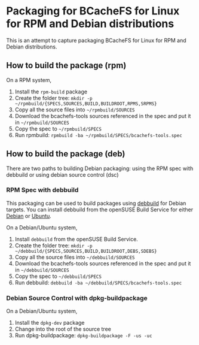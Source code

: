 # Packaging for BCacheFS for Linux for RPM and Debian distributions

This is an attempt to capture packaging BCacheFS for Linux for RPM and Debian distributions.

## How to build the package (rpm)

On a RPM system,

1. Install the `rpm-build` package
2. Create the folder tree: `mkdir -p ~/rpmbuild/{SPECS,SOURCES,BUILD,BUILDROOT,RPMS,SRPMS}`
3. Copy all the source files into `~/rpmbuild/SOURCES`
4. Download the bcachefs-tools sources referenced in the spec and put it in `~/rpmbuild/SOURCES`
5. Copy the spec to `~/rpmbuild/SPECS`
6. Run rpmbuild: `rpmbuild -ba ~/rpmbuild/SPECS/bcachefs-tools.spec`

## How to build the package (deb)

There are two paths to building Debian packaging: using the RPM spec with debbuild or using debian source control (dsc)

### RPM Spec with debbuild

This packaging can be used to build packages using [debbuild](https://github.com/debbuild/debbuild) for Debian targets.
You can install debbuild from the openSUSE Build Service for either [Debian](https://software.opensuse.org//download.html?project=Debian%3Adebbuild&package=debbuild) or [Ubuntu](https://software.opensuse.org//download.html?project=Ubuntu%3Adebbuild&package=debbuild).

On a Debian/Ubuntu system,

1. Install `debbuild` from the openSUSE Build Service.
2. Create the folder tree: `mkdir -p ~/debbuild/{SPECS,SOURCES,BUILD,BUILDROOT,DEBS,SDEBS}`
3. Copy all the source files into `~/debbuild/SOURCES`
4. Download the bcachefs-tools sources referenced in the spec and put it in `~/debbuild/SOURCES`
5. Copy the spec to `~/debbuild/SPECS`
6. Run debbuild: `debbuild -ba ~/debbuild/SPECS/bcachefs-tools.spec`

### Debian Source Control with dpkg-buildpackage

On a Debian/Ubuntu system,

1. Install the `dpkg-dev` package
2. Change into the root of the source tree
3. Run dpkg-buildpackage: `dpkg-buildpackage -F -us -uc`


